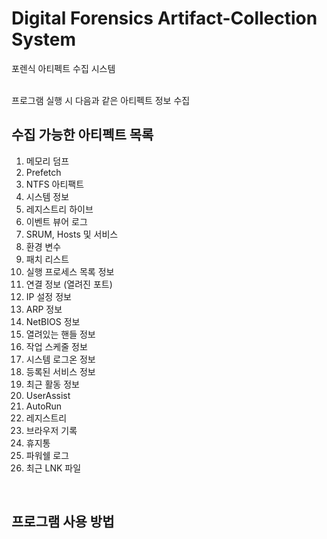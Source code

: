 # Digital Forensics Artifact-Collection System
포렌식 아티펙트 수집 시스템<br><br>

프로그램 실행 시 다음과 같은 아티펙트 정보 수집

## 수집 가능한 아티펙트 목록
1. 메모리 덤프
2. Prefetch
3. NTFS 아티팩트
4. 시스템 정보
5. 레지스트리 하이브
6. 이벤트 뷰어 로그
7. SRUM, Hosts 및 서비스
8. 환경 변수
9. 패치 리스트
10. 실행 프로세스 목록 정보
11. 연결 정보 (열려진 포트)
12. IP 설정 정보
13. ARP 정보
14. NetBIOS 정보
15. 열려있는 핸들 정보
16. 작업 스케줄 정보
17. 시스템 로그온 정보
18. 등록된 서비스 정보
19. 최근 활동 정보
20. UserAssist
21. AutoRun
22. 레지스트리
23. 브라우저 기록
24. 휴지통
25. 파워쉘 로그
26. 최근 LNK 파일

<br>

## 프로그램 사용 방법

